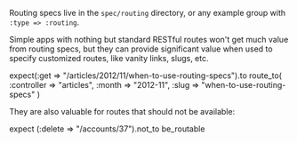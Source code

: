 Routing specs live in the `spec/routing` directory, or any example group with
`:type => :routing`.

Simple apps with nothing but standard RESTful routes won't get much value from
routing specs, but they can provide significant value when used to specify
customized routes, like vanity links, slugs, etc.

  expect(:get => "/articles/2012/11/when-to-use-routing-specs").to route_to(
    :controller => "articles",
    :month => "2012-11",
    :slug => "when-to-use-routing-specs"
  )

They are also valuable for routes that should not be available:

  expect (:delete => "/accounts/37").not_to be_routable
